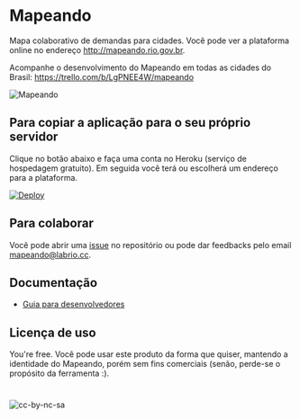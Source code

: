 # Mapeando

Mapa colaborativo de demandas para cidades. 
Você pode ver a plataforma online no endereço http://mapeando.rio.gov.br.

Acompanhe o desenvolvimento do Mapeando em todas as cidades do Brasil: https://trello.com/b/LgPNEE4W/mapeando

![Mapeando](http://cl.ly/image/2H0028220e2u/Image%202015-08-03%20at%206.53.17%20PM.png)




## Para copiar a aplicação para o seu próprio servidor
Clique no botão abaixo e faça uma conta no Heroku (serviço de hospedagem gratuito). Em seguida você terá ou escolherá um endereço para a plataforma.

[![Deploy](http://i.imgur.com/UCel2Wf.png)](https://heroku.com/deploy)

## Para colaborar
Você pode abrir uma [issue](https://github.com/LAB-Rio/mapeando) no repositório ou pode dar feedbacks pelo email mapeando@labrio.cc.

## Documentação

- [Guia para desenvolvedores](https://github.com/LAB-RIO/mapeando/tree/fs/instructions-run-project-mapeando#como-rodar-o-projeto)

## Licença de uso
You're free. Você pode usar este produto da forma que quiser, mantendo a identidade do Mapeando, porém sem fins comerciais (senão, perde-se o propósito da ferramenta :).

#
![cc-by-nc-sa](http://i.imgur.com/ske74If.png)
